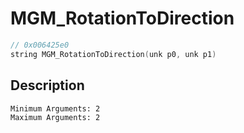 # MGM_RotationToDirection
```c
// 0x006425e0
string MGM_RotationToDirection(unk p0, unk p1)
```
## Description
```
Minimum Arguments: 2
Maximum Arguments: 2
```
